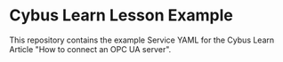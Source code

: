 # Cybus Learn Lesson Example 

This repository contains the example Service YAML for the Cybus Learn Article "How to connect an OPC UA server".